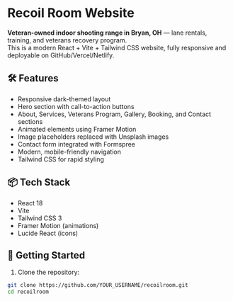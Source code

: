 # Recoil Room Website

**Veteran-owned indoor shooting range in Bryan, OH** — lane rentals, training, and veterans recovery program.  
This is a modern React + Vite + Tailwind CSS website, fully responsive and deployable on GitHub/Vercel/Netlify.

## 🛠 Features
- Responsive dark-themed layout
- Hero section with call-to-action buttons
- About, Services, Veterans Program, Gallery, Booking, and Contact sections
- Animated elements using Framer Motion
- Image placeholders replaced with Unsplash images
- Contact form integrated with Formspree
- Modern, mobile-friendly navigation
- Tailwind CSS for rapid styling

## 📦 Tech Stack
- React 18
- Vite
- Tailwind CSS 3
- Framer Motion (animations)
- Lucide React (icons)

## 🚀 Getting Started

1. Clone the repository:
```bash
git clone https://github.com/YOUR_USERNAME/recoilroom.git
cd recoilroom
